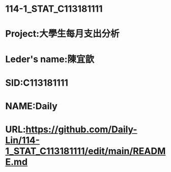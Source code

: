 # 114-1_STAT_C113181111
# Project:大學生每月支出分析
# Leder's name:陳宜歆
# SID:C113181111
# NAME:Daily    
# URL:https://github.com/Daily-Lin/114-1_STAT_C113181111/edit/main/README.md
